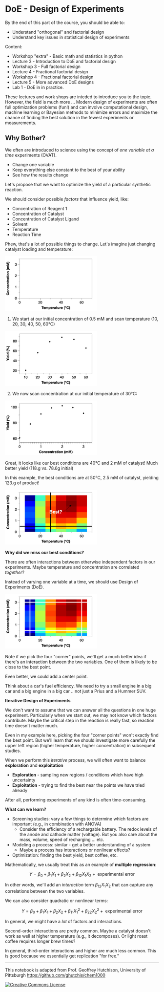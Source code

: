 # DoE - Design of Experiments

By the end of this part of the course, you should be able to:
- Understand "orthogonal" and factorial design
- Understand key issues in statistical design of experiments

Content: 

- Workshop "extra" - Basic math and statistics in python 
- Lecture 3 - Introduction to DoE and factorial design 
- Workshop 3 - Full factorial design  
- Lecture 4 - Fractional factorial design 
- Workshop 4 - Fractional factorial design 
- Lecture 5 - More advanced DoE designs 
- Lab 1 - DoE in in practice. 

These lectures and work shops are inteded to introduce you to the topic. However, the field is much more ... Modern design of experiments are often full optimization problems (fun!) and can involve computational design, machine learning or Bayesian methods to minimize errors and maximize the chance of finding the best solution in the fewest experiments or measurements.

## Why Bother?

We often are introduced to science using the concept of *one variable at a time* experiments (OVAT).

* Change one variable
* Keep everything else constant to the best of your ability
* See how the results change

Let's propose that we want to optimize the yield of a particular synthetic reaction.

We should consider possible *factors* that influence yield, like:

* Concentration of Reagent 1
* Concentration of Catalyst
* Concentration of Catalyst Ligand
* Solvent
* Temperature
* Reaction Time

Phew, that's a lot of possible things to change. Let's imagine just changing catalyst loading and temperature:

<img src="./Figures/DoE.png" width="300" />

1. We start at our initial concentration of 0.5 mM and scan temperature (10, 20, 30, 40, 50, 60°C)

<img src="./Figures/Temperature.png" width="300" />

2. We now scan concentration at our initial temperature of 30°C:

<img src="./Figures/Concentration.png" width="300" />

Great, it looks like our best conditions are 40°C and 2 mM of catalyst! Much better yield (118.g vs. 78.6g initial)

In this example, the best conditions are at 50°C, 2.5 mM of catalyst, yielding 123.g of product!

<img src="./Figures/Response.png" width="300" />

**Why did we miss our best conditions?**

There are often interactions between otherwise independent factors in our experiments. Maybe temperature and concentration are correlated *together*?

Instead of varying one variable at a time, we should use Design of Experiments (DoE).

<img src="./Figures/grid.png" width="300" />

Note if we pick the four "corner" points, we'll get a much better idea if there's an interaction between the two variables. One of them is likely to be close to the best point.

Even better, we could add a center point.

Think about a car's fuel efficiency. We need to try a small engine in a big car and a big engine in a big car .. not just a Prius and a Hummer SUV.

**Iterative Design of Experiments**

We don't want to assume that we can answer all the questions in one huge experiment. Particularly when we start out, we may not know which factors contribute. Maybe the critical step in the reaction is really fast, so reaction time doesn't matter much.

Even in my example here, picking the four "corner points" won't exactly find the best point. But we'll learn that we should investigate more carefully the upper left region (higher temperature, higher concentration) in subsequent studies.

When we perform this *iterative* process, we will often want to balance **exploration** and **exploitation**
- **Exploration** - sampling new regions / conditions which have high uncertainty
- **Exploitation** - trying to find the best near the points we have tried already

After all, performing experiments of any kind is often time-consuming.

**What can we learn?**

- Screening studies: vary a few things to determine which factors are important (e.g., in combination with ANOVA)
    - Consider the efficiency of a rechargable battery. The redox levels of the anode and cathode matter (voltage). But you also care about the mass, volume, speed of recharging … etc.
- Modeling a process: similar - get a better understanding of a system
    - Maybe a process has interactions or nonlinear effects?
- Optimization: finding the best yield, best coffee, etc.

Mathematically, we usually treat this as an example of **multiple regression**:

$$
Y=\beta_{0}+\beta_{1} X_{1}+\beta_{2} X_{2}+\beta_{12} X_{1} X_{2}+\text { experimental error }
$$

In other words, we'll add an *interaction* term $\beta_{12} X_{1} X_{2}$ that can capture any correlations between the two variables.

We can also consider quadratic or nonlinear terms:

$$
Y=\beta_{0}+\beta_{1} X_{1}+\beta_{2} X_{2}+\beta_{11} X_{1}^{2}+\beta_{22} X_{2}^{2}+\text { experimental error }
$$

In general, we might have a *lot* of factors and interactions.

Second-order interactions are pretty common. Maybe a catalyst doesn't work as well at higher temperature (e.g., it decomposes). Or light roast coffee requires longer brew times?

In general, third-order interactions and higher are much less common. This is good because we essentially get replication "for free."

-------
This notebook is adapted from Prof. Geoffrey Hutchison, University of Pittsburgh
https://github.com/ghutchis/chem1000

<a rel="license" href="http://creativecommons.org/licenses/by/4.0/"><img alt="Creative Commons License" style="border-width:0" src="https://i.creativecommons.org/l/by/4.0/88x31.png" /></a>